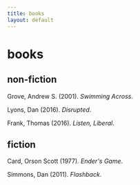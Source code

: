 ```yaml
---
title: books
layout: default
---
```

books
=====

non-fiction
-----------

Grove, Andrew S. (2001). *Swimming Across*.

Lyons, Dan (2016). *Disrupted*.

Frank, Thomas (2016). *Listen, Liberal*.

fiction
-------

Card, Orson Scott (1977). *Ender's Game*.

Simmons, Dan (2011). *Flashback*.
